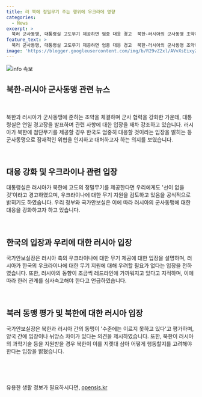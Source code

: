 ```yaml
---
title: 러 북에 정밀무기 주는 행위에 우크라에 영향
categories:
  - News
excerpt: >
  북러 군사동맹, 대통령실 고도무기 제공하면 엄중 대응 경고  북한-러시아의 군사동맹 조약에 우려가 커지는 가운데, 대통령실은 러시아가 북한에 고도무기를 제공할 경우 엄중 대응할 것이라고 경고했습니다. 또한 우리 정부도 우크라이나에 무기를 지원할 수 있다는 입장을 강조하며 북러의 관계에 대한 우려를 나타냈습니다. 러시아의 동향이 레드라인에 접근하고 있다는 지적과 북한이 러시아의 파트너로서 적절하지 않다는 의견이 제기되고 있습니다.
feature_text: >
  북러 군사동맹, 대통령실 고도무기 제공하면 엄중 대응 경고  북한-러시아의 군사동맹 조약에 우려가 커지는 가운데, 대통령실은 러시아가 북한에 고도무기를 제공할 경우 엄중 대응할 것이라고 경고했습니다. 또한 우리 정부도 우크라이나에 무기를 지원할 수 있다는 입장을 강조하며 북러의 관계에 대한 우려를 나타냈습니다. 러시아의 동향이 레드라인에 접근하고 있다는 지적과 북한이 러시아의 파트너로서 적절하지 않다는 의견이 제기되고 있습니다.
image: 'https://blogger.googleusercontent.com/img/b/R29vZ2xl/AVvXsEixyZcFfHzMRdzZMjFBmAUKJYCLCGyLL1o632UiGVXcaFdKo_bkvkuCioo0uUKlGfBVcT3P84aROyZIXSBEx3Aw5nCQ3pTgDom1WDC4m8eifvWiAmWEEVb4x6G_l8C0QH225ldMjyaFvpxGEBGNO37VmDTDMHGhJPq73UglMfDca1-0aw/s1600/blogspot.png'
---
```


<p><img src="https://blogger.googleusercontent.com/img/b/R29vZ2xl/AVvXsEixyZcFfHzMRdzZMjFBmAUKJYCLCGyLL1o632UiGVXcaFdKo_bkvkuCioo0uUKlGfBVcT3P84aROyZIXSBEx3Aw5nCQ3pTgDom1WDC4m8eifvWiAmWEEVb4x6G_l8C0QH225ldMjyaFvpxGEBGNO37VmDTDMHGhJPq73UglMfDca1-0aw/s1600/blogspot.png" alt="info 속보" /></p>

<h2 data-ke-size="size26">북한-러시아 군사동맹 관련 뉴스</h2>

<p data-ke-size="size16">&nbsp;</p>

<p data-ke-size="size16">북한과 러시아가 군사동맹에 준하는 조약을 체결하며 군사 협력을 강화한 가운데, 대통령실은 연일 경고장을 발표하며 관련 사항에 대한 입장을 재차 강조하고 있습니다. 러시아가 북한에 첨단무기를 제공할 경우 한국도 엄중히 대응할 것이라는 입장을 밝히는 등 군사동맹으로 잠재적인 위협을 인지하고 대처하고자 하는 의지를 보였습니다.</p>

<p data-ke-size="size16">&nbsp;</p>

<h2 data-ke-size="size26">대응 강화 및 우크라이나 관련 입장</h2>

<p data-ke-size="size16">대통령실은 러시아가 북한에 고도의 정밀무기를 제공한다면 우리에게도 '선이 없을 것'이라고 경고하였으며, 우크라이나에 대한 무기 지원을 검토하고 있음을 공식적으로 밝히기도 하였습니다. 우리 정부와 국가안보실은 이에 따라 러시아의 군사동맹에 대한 대응을 강화하고자 하고 있습니다.</p>

<p data-ke-size="size16">&nbsp;</p>

<h2 data-ke-size="size26">한국의 입장과 우리에 대한 러시아 입장</h2>

<p data-ke-size="size16">국가안보실장은 러시아 측의 우크라이나에 대한 무기 제공에 대한 입장을 설명하며, 러시아가 한국의 우크라이나에 대한 무기 지원에 대해 우려할 필요가 없다는 입장을 전하였습니다. 또한, 러시아의 동향이 조금씩 레드라인에 가까워지고 있다고 지적하며, 이에 따라 한러 관계를 심사숙고해야 한다고 언급하였습니다.</p>

<p data-ke-size="size16">&nbsp;</p>

<h2 data-ke-size="size26">북러 동맹 평가 및 북한에 대한 러시아 입장</h2>

<p data-ke-size="size16">국가안보실장은 북한과 러시아 간의 동맹이 '수준에는 이르지 못하고 있다'고 평가하며, 양국 간에 입장이나 뉘앙스 차이가 있다는 의견을 제시하였습니다. 또한, 북한이 러시아의 과학기술 등을 지원받을 경우 북한이 이를 지렛대 삼아 어떻게 행동할지를 고려해야 한다는 입장을 밝혔습니다.</p>

<p data-ke-size="size16">&nbsp;</p>

<p data-ke-size="size16">&nbsp;</p>
유용한 생활 정보가 필요하시다면, <a href="https://opensis.kr" rel="dofollow">opensis.kr</a>


